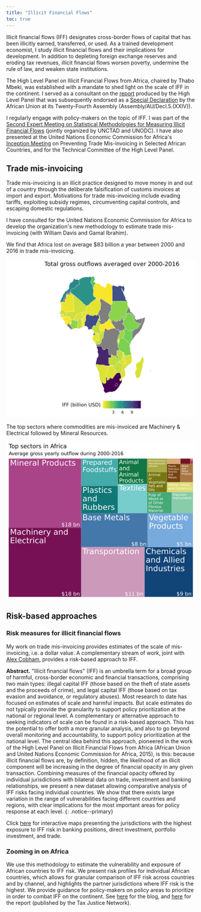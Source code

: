 ```yaml
---
title: "Illicit Financial Flows"
toc: true
---
```


Illicit financial flows (IFF) designates cross-border flows of capital that has been illicitly earned, transferred, or used. As a trained development economist, I study illicit financial flows and their implications for development. In addition to depleting foreign exchange reserves and eroding tax revenues, illicit financial flows worsen poverty, undermine the rule of law, and weaken state institutions.

The High Level Panel on Illicit Financial Flows from Africa, chaired by Thabo Mbeki, was established with a mandate to shed light on the scale of IFF in the continent. I served as a consultant on the [report](https://www.uneca.org/publications/illicit-financial-flows) produced by the High Level Panel that was subsequently endorsed as a [Special Declaration](https://au.int/sites/default/files/decisions/9665-assembly_au_dec_546_-_568_xxiv_e.pdf) by the African Union at its Twenty-Fourth Assembly (Assembly/AU/Decl.5.(XXIV)).

I regularly engage with policy-makers on the topic of IFF. I was part of the [Second Expert Meeting on Statistical Methodologies for Measuring Illicit Financial Flows](https://www.unodc.org/unodc/en/data-and-analysis/statistics/Expert-Meeting-Measuring-Illicit-Financial-Flows.html) (jointly organized by UNCTAD and UNODC). I have also presented at the United Nations Economic Commission for Africa's [Inception Meeting](https://www.uneca.org/inception-meeting) on Preventing Trade Mis-invoicing in Selected African Countries, and for the Technical Committee of the High Level Panel.

## Trade mis-invoicing

Trade mis-invoicing is an illicit practice designed to move money in and out of a country through the deliberate falsification of customs invoices at import and export. Motivations for trade mis-invoicing include evading tariffs, exploiting subsidy regimes, circumventing capital controls, and escaping domestic regulations.

I have consulted for the United Nations Economic Commission for Africa to develop the organization's new methodology to estimate trade mis-invoicing (with William Davis and Gamal Ibrahim).

We find that Africa lost on average $83 billion a year between 2000 and 2016 in trade mis-invoicing.

![Gross estimates of trade mis-invoicing](/assets/images/iff-africa-GER.png)

The top sectors where commodities are mis-invoiced are Machinery & Electrical followed by Mineral Resources.

![Trade mis-invoicing by sector](/assets/images/iff-treemap.png)

## Risk-based approaches

### Risk measures for illicit financial flows

My work on trade mis-invoicing provides estimates of the scale of mis-invoicing, i.e. a dollar value. A complementary stream of work, joint with [Alex Cobham](http://uncounted.org/contact/), provides a risk-based approach to IFF.

**Abstract.**
"Illicit financial flows" (IFF) is an umbrella term for a broad group of harmful, cross-border economic and financial transactions, comprising two main types: illegal capital IFF (those based on the theft of state assets and the proceeds of crime), and legal capital IFF (those based on tax evasion and avoidance, or regulatory abuses). Most research to date has focused on estimates of scale and harmful impacts. But scale estimates do not typically provide the granularity to support policy prioritization at the national or regional level. A complementary or alternative approach to seeking indicators of scale can be found in a risk-based approach. This has the potential to offer both a more granular analysis, and also to go beyond overall monitoring and accountability, to support policy prioritization at the national level. The central idea behind this approach, pioneered in the work of the High Level Panel on Illicit Financial Flows from Africa (African Union and United Nations Economic Commission for Africa, 2015), is this: because illicit financial flows are, by definition, hidden, the likelihood of an illicit component will be increasing in the degree of financial opacity in any given transaction. Combining measures of the financial opacity offered by individual jurisdictions with bilateral data on trade, investment and banking relationships, we present a new dataset allowing comparative analysis of IFF risks facing individual countries. We show that there exists large variation in the range of vulnerabilities facing different countries and regions, with clear implications for the most important areas for policy response at each level. 
{: .notice--primary}

Click [here](/assets/Conduits-IFF-Risk.html) for interactive maps presenting the jurisdictions with the highest exposure to IFF risk in banking positions, direct investment, portfolio investment, and trade.

### Zooming in on Africa

We use this methodology to estimate the vulnerability and exposure of African countries to IFF risk. We present risk profiles for individual African countries, which allows for granular comparison of IFF risk across countries and by channel, and highlights the partner jurisdictions where IFF risk is the highest. We provide guidance for policy-makers on policy areas to prioritize in order to combat IFF on the continent. See [here](https://www.taxjustice.net/2019/08/20/vulnerability-and-exposure-to-illicit-financial-flows-risk-in-africa/) for the blog, and [here](https://www.taxjustice.net/wp-content/uploads/2019/08/Vulnerability-and-Exposure-to-Illicit-Financial-Flows-risk-in-Africa_August-2019_Tax-Justice-Network.pdf) for the report (published by the Tax Justice Network).
